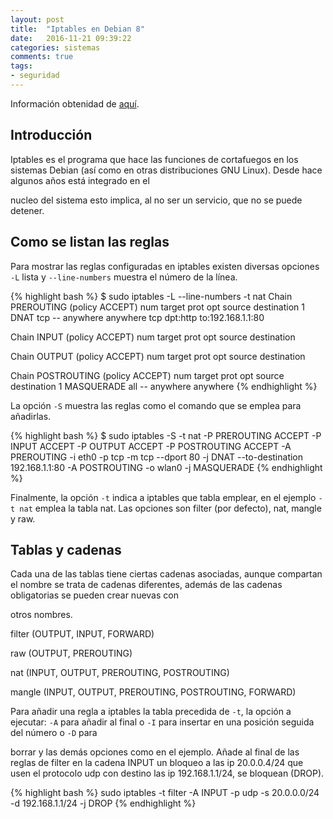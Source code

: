 ```yaml
---
layout: post
title:  "Iptables en Debian 8"
date:   2016-11-21 09:39:22
categories: sistemas
comments: true
tags:
- seguridad
---
```

Información obtenidad de [aquí](https://wiki.debian.org/iptables).


Introducción
------------

Iptables es el programa que hace las funciones de cortafuegos en los sistemas Debian (así como en otras distribuciones GNU Linux). Desde hace algunos años está integrado en el 

nucleo del sistema esto implica, al no ser un servicio, que no se puede detener. 

Como se listan las reglas
-------------------------

Para mostrar las reglas configuradas en iptables existen diversas opciones `-L` lista y `--line-numbers` muestra el número de la línea.

{% highlight bash %}
$ sudo iptables -L --line-numbers -t nat
Chain PREROUTING (policy ACCEPT)
num  target     prot opt source               destination
1    DNAT       tcp  --  anywhere             anywhere             tcp dpt:http to:192.168.1.1:80

Chain INPUT (policy ACCEPT)
num  target     prot opt source               destination

Chain OUTPUT (policy ACCEPT)
num  target     prot opt source               destination

Chain POSTROUTING (policy ACCEPT)
num  target     prot opt source               destination
1    MASQUERADE  all  --  anywhere             anywhere
{% endhighlight %}

La opción `-S` muestra las reglas como el comando que se emplea para añadirlas.

{% highlight bash %}
$ sudo iptables -S -t nat
-P PREROUTING ACCEPT
-P INPUT ACCEPT
-P OUTPUT ACCEPT
-P POSTROUTING ACCEPT
-A PREROUTING -i eth0 -p tcp -m tcp --dport 80 -j DNAT --to-destination 192.168.1.1:80
-A POSTROUTING -o wlan0 -j MASQUERADE
{% endhighlight %}

Finalmente, la opción `-t` indica a iptables que tabla emplear, en el ejemplo `-t nat` emplea la tabla nat. Las opciones son filter (por defecto), nat, mangle y raw.

Tablas y cadenas
----------------

Cada una de las tablas tiene ciertas cadenas asociadas, aunque compartan el nombre se trata de cadenas diferentes, además de las cadenas obligatorias se pueden crear nuevas con 

otros nombres.

filter (OUTPUT, INPUT, FORWARD)

raw (OUTPUT, PREROUTING)

nat (INPUT, OUTPUT, PREROUTING, POSTROUTING)

mangle (INPUT, OUTPUT, PREROUTING, POSTROUTING, FORWARD)

Para añadir una regla a iptables la tabla precedida de `-t`, la opción a ejecutar: `-A` para añadir al final o `-I` para insertar en una posición seguida del número o `-D` para 

borrar y las demás opciones como en el ejemplo. Añade al final de las reglas de filter en la cadena INPUT un bloqueo a las ip 20.0.0.4/24 que usen el protocolo udp con destino las ip 192.168.1.1/24, se bloquean (DROP).

{% highlight bash %}
sudo iptables -t filter -A INPUT -p udp -s 20.0.0.0/24 -d 192.168.1.1/24 -j DROP
{% endhighlight %}


